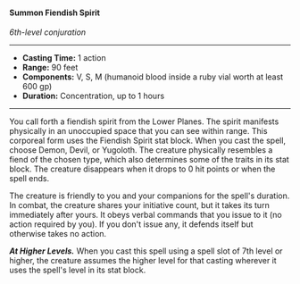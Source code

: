#### Summon Fiendish Spirit
*6th-level conjuration*
___
- **Casting Time:** 1 action
- **Range:** 90 feet
- **Components:** V, S, M (humanoid blood inside a ruby vial worth at least 600 gp)
- **Duration:** Concentration, up to 1 hours
___
You call forth a fiendish spirit from the Lower Planes. The spirit manifests physically in an unoccupied space that you can see within range. This corporeal form uses the Fiendish Spirit stat block. When you cast the spell, choose Demon, Devil, or Yugoloth. The creature physically resembles a fiend of the chosen type, which also determines some of the traits in its stat block. The creature disappears when it drops to 0 hit points or when the spell ends.

The creature is friendly to you and your companions for the spell's duration. In combat, the creature shares your initiative count, but it takes its turn immediately after yours. It obeys verbal commands that you issue to it (no action required by you). If you don't issue any, it defends itself but otherwise takes no action.

***At Higher Levels.*** When you cast this spell using a spell slot of 7th level or higher, the creature assumes the higher level for that casting wherever it uses the spell's level in its stat block.